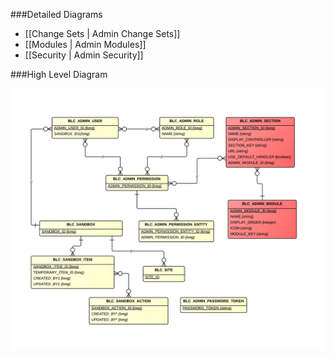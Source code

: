 ###Detailed Diagrams
- [[Change Sets | Admin Change Sets]]
- [[Modules | Admin Modules]]
- [[Security | Admin Security]]

###High Level Diagram

[![Catalog High Level](images/dataModel/AdminHighLevelERD.png)](images/dataModel/AdminHighLevelERD.png)